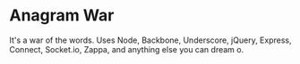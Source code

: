 Anagram War
===========

It's a war of the words. Uses Node, Backbone, Underscore, jQuery, Express, Connect, Socket.io, Zappa, and anything else you can dream o.
